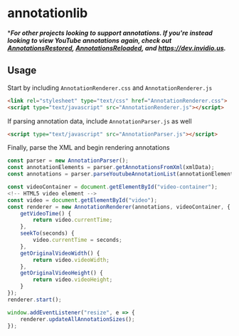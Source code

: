 # annotationlib

****For other projects looking to support annotations. 
If you're instead looking to view YouTube annotations again, 
check out [AnnotationsRestored](https://github.com/afrmtbl/AnnotationsRestored), [AnnotationsReloaded](https://addons.mozilla.org/firefox/addon/annotationsreloaded/), and https://dev.invidio.us.***

## Usage
Start by including `AnnotationRenderer.css` and `AnnotationRenderer.js`

```html
<link rel="stylesheet" type="text/css" href="AnnotationRenderer.css">
<script type="text/javascript" src="AnnotationRenderer.js"></script>
```

If parsing annotation data, include `AnnotationParser.js` as well
```html
<script type="text/javascript" src="AnnotationParser.js"></script>
```

Finally, parse the XML and begin rendering annotations

```javascript
const parser = new AnnotationParser();
const annotationElements = parser.getAnnotationsFromXml(xmlData);
const annotations = parser.parseYoutubeAnnotationList(annotationElements);

const videoContainer = document.getElementById("video-container");
<!-- HTML5 video element -->
const video = document.getElementById("video");
const renderer = new AnnotationRenderer(annotations, videoContainer, {
    getVideoTime() {
        return video.currentTime;
    },
    seekTo(seconds) {
        video.currentTime = seconds;
    },
    getOriginalVideoWidth() {
        return video.videoWidth;
    },
    getOriginalVideoHeight() {
        return video.videoHeight;
    }
});
renderer.start();

window.addEventListener("resize", e => {
    renderer.updateAllAnnotationSizes();
});
```
